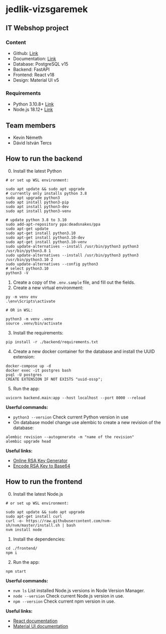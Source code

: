 # jedlik-vizsgaremek

## IT Webshop project

### Content

- Github: [Link](https://github.com/xKeiro/jedlik-vizsgaremek)
- Documentation: [Link](https://docs.google.com/document/d/1Yr7cOVb5YnQZE8FiTCjsjiG3QIeLOKl3hKt94gyOdZ8/edit?usp=sharing)
- Database: PostgreSQL v15
- Backend: FastAPI
- Frontend: React v18
- Design: Material UI v5

### Requirements

- Python 3.10.8+ [Link](https://www.python.org/downloads/)
- Node.js 18.12+ [Link](https://nodejs.org/en/)

## Team members

- Kevin Németh
- Dávid István Tercs

## How to run the backend

0. Install the latest Python

```
# or set up WSL environment:

sudo apt update && sudo apt upgrade
# currently only installs python 3.8
sudo apt upgrade python3
sudo apt install python3-pip
sudo apt install python3-dev
sudo apt install python3-venv

# update python 3.8 to 3.10
sudo add-apt-repository ppa:deadsnakes/ppa
sudo apt-get update
sudo apt-get install python3.10
sudo apt-get install python3.10-dev
sudo apt-get install python3.10-venv
sudo update-alternatives --install /usr/bin/python3 python3 /usr/bin/python3.8 1
sudo update-alternatives --install /usr/bin/python3 python3 /usr/bin/python3.10 2
sudo update-alternatives --config python3
# select python3.10
python3 -V
```

1. Create a copy of the `.env.sample` file, and fill out the fields.
2. Create a new virtual environment:

```
py -m venv env
.\env\Scripts\activate

# OR in WSL:

python3 -m venv .venv
source .venv/bin/activate
```

3. Install the requirements:

```
pip install -r ./backend/requirements.txt
```

4. Create a new docker container for the database and install the UUID extension:

```
docker-compose up -d
docker exec -it postgres bash
psql -U postgres
CREATE EXTENSION IF NOT EXISTS "uuid-ossp";
```

5. Run the app:

```
uvicorn backend.main:app --host localhost --port 8000 --reload
```

**Userful commands:**

- `python3 --version` Check current Python version in use
- On database model change use alembic to create a new revision of the database:

```
alembic revision --autogenerate -m "name of the revision"
alembic upgrade head
```

**Useful links:**

- [Online RSA Key Generator](http://travistidwell.com/jsencrypt/demo/)
- [Encode RSA Key to Base64](https://www.base64encode.org/)

## How to run the frontend

0. Install the latest Node.js

```
# or set up WSL environment:

sudo apt update && sudo apt upgrade
sudo apt-get install curl
curl -o- https://raw.githubusercontent.com/nvm-sh/nvm/master/install.sh | bash
nvm install node
```

1. Install the dependencies:

```
cd ./frontend/
npm i
```

2. Run the app:

```
npm start
```

**Userful commands:**

- `nvm ls` List installed Node.js versions in Node Version Manager.
- `node --version` Check current Node.js version in use.
- `npm --version` Check current npm version in use.

**Useful links:**

- [React documentation](https://reactjs.org/docs/getting-started.html)
- [Material UI documentation](https://mui.com/material-ui/getting-started/overview/)
